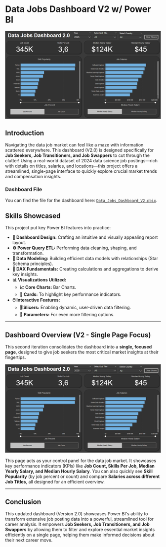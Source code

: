 # Data Jobs Dashboard V2 w/ Power BI

![Dashboard Page 1](/images/Project2_Dashboard.png)

## Introduction

Navigating the data job market can feel like a maze with information scattered everywhere. This dashboard (V2.0) is designed specifically for **Job Seekers, Job Transitioners, and Job Swappers** to cut through the clutter! Using a real-world dataset of 2024 data science job postings—rich with details on titles, salaries, and locations—this project offers a streamlined, single-page interface to quickly explore crucial market trends and compensation insights.

### Dashboard File
You can find the file for the dashboard here: [`Data_Jobs_Dashboard_V2.pbix`](https://drive.google.com/drive/folders/13h9Un5v8H3jZO-GpgjAfslGb3VyeHxdj?dmr=1&ec=wgc-drive-globalnav-goto).  

## Skills Showcased

This project put key Power BI features into practice:

* **🎨 Dashboard Design:** Crafting an intuitive and visually appealing report layout.
* **⚙️ Power Query ETL:** Performing data cleaning, shaping, and transformation.
* **🔗 Data Modeling:** Building efficient data models with relationships (Star Schema principles).
* **🧮 DAX Fundamentals:** Creating calculations and aggregations to derive key insights.
* **📊 Visualizations Utilized:**
    * **📈 Core Charts:** Bar Charts.
    * **🔢 Cards:** To highlight key performance indicators.
* **🖱️ Interactive Features:**
    * **🎚️ Slicers:** Enabling dynamic, user-driven data filtering.
    * **🔘 Parameters:** For even more filtering options.
---

## Dashboard Overview (V2 - Single Page Focus)

This second iteration consolidates the dashboard into a **single, focused page**, designed to give job seekers the most critical market insights at their fingertips.

![Dashboard v2](/images/Project2_Dashboard.png)

This page acts as your control panel for the data job market. It showcases key performance indicators (KPIs) like **Job Count, Skills Per Job, Median Yearly Salary, and Median Hourly Salary**. You can also quickly see **Skill Popularity** (by job percent or count) and compare **Salaries across different Job Titles**, all designed for an efficient overview.

---

## Conclusion

This updated dashboard (Version 2.0) showcases Power BI's ability to transform extensive job posting data into a powerful, streamlined tool for career analysis. It empowers **Job Seekers, Job Transitioners, and Job Swappers** by allowing them to filter and explore essential market insights efficiently on a single page, helping them make informed decisions about their next career move.


